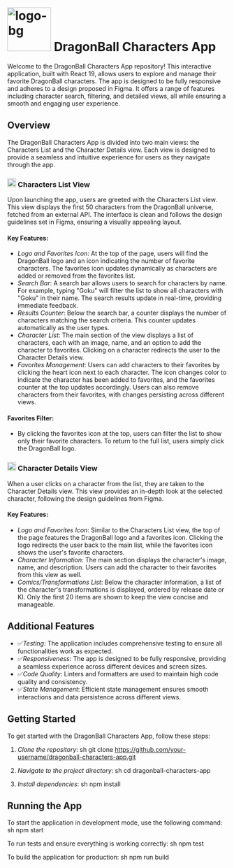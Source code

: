 # <img src="https://github.com/user-attachments/assets/29e30d03-8334-46b6-a9f0-2331c28dd6de" alt="logo-bg" width="100" /> DragonBall Characters App

Welcome to the DragonBall Characters App repository! This interactive application, built with React 19, allows users to explore and manage their favorite DragonBall characters. The app is designed to be fully responsive and adheres to a design proposed in Figma. It offers a range of features including character search, filtering, and detailed views, all while ensuring a smooth and engaging user experience.

## Overview

The DragonBall Characters App is divided into two main views: the Characters List and the Character Details view. Each view is designed to provide a seamless and intuitive experience for users as they navigate through the app.

### <img src="https://github.com/user-attachments/assets/0488e9ab-80ea-483b-a3b4-5a6a7a721eab" alt="logo-bg" width="20" /> Characters List View

Upon launching the app, users are greeted with the Characters List view. This view displays the first 50 characters from the DragonBall universe, fetched from an external API. The interface is clean and follows the design guidelines set in Figma, ensuring a visually appealing layout.

#### Key Features:

- *Logo and Favorites Icon*: At the top of the page, users will find the DragonBall logo and an icon indicating the number of favorite characters. The favorites icon updates dynamically as characters are added or removed from the favorites list.
- *Search Bar*: A search bar allows users to search for characters by name. For example, typing "Goku" will filter the list to show all characters with "Goku" in their name. The search results update in real-time, providing immediate feedback.
- *Results Counter*: Below the search bar, a counter displays the number of characters matching the search criteria. This counter updates automatically as the user types.
- *Character List*: The main section of the view displays a list of characters, each with an image, name, and an option to add the character to favorites. Clicking on a character redirects the user to the Character Details view.
- *Favorites Management*: Users can add characters to their favorites by clicking the heart icon next to each character. The icon changes color to indicate the character has been added to favorites, and the favorites counter at the top updates accordingly. Users can also remove characters from their favorites, with changes persisting across different views.

#### Favorites Filter:

- By clicking the favorites icon at the top, users can filter the list to show only their favorite characters. To return to the full list, users simply click the DragonBall logo.

### <img src="https://github.com/user-attachments/assets/0488e9ab-80ea-483b-a3b4-5a6a7a721eab" alt="logo-bg" width="20" /> Character Details View

When a user clicks on a character from the list, they are taken to the Character Details view. This view provides an in-depth look at the selected character, following the design guidelines from Figma.

#### Key Features:

- *Logo and Favorites Icon*: Similar to the Characters List view, the top of the page features the DragonBall logo and a favorites icon. Clicking the logo redirects the user back to the main list, while the favorites icon shows the user's favorite characters.
- *Character Information*: The main section displays the character's image, name, and description. Users can add the character to their favorites from this view as well.
- *Comics/Transformations List*: Below the character information, a list of the character's transformations is displayed, ordered by release date or KI. Only the first 20 items are shown to keep the view concise and manageable.

## Additional Features

- ✅*Testing*: The application includes comprehensive testing to ensure all functionalities work as expected.
- ✅*Responsiveness*: The app is designed to be fully responsive, providing a seamless experience across different devices and screen sizes.
- ✅*Code Quality*: Linters and formatters are used to maintain high code quality and consistency.
- ✅*State Management*: Efficient state management ensures smooth interactions and data persistence across different views.

## Getting Started

To get started with the DragonBall Characters App, follow these steps:

1. *Clone the repository*:
   sh
   git clone https://github.com/your-username/dragonball-characters-app.git
   
2. *Navigate to the project directory*:
   sh
   cd dragonball-characters-app
   
3. *Install dependencies*:
   sh
   npm install
   

## Running the App

To start the application in development mode, use the following command:
sh
npm start


To run tests and ensure everything is working correctly:
sh
npm test


To build the application for production:
sh
npm run build
